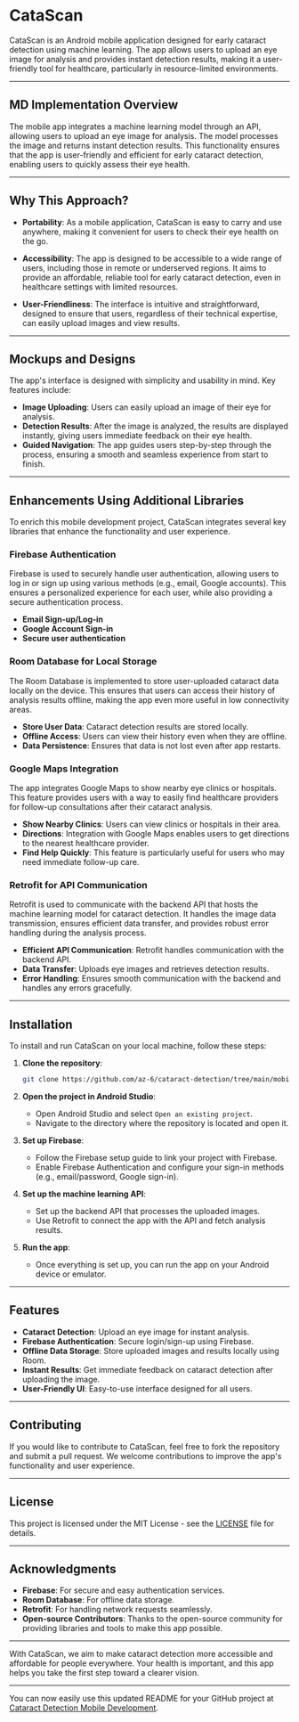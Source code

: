 # CataScan

CataScan is an Android mobile application designed for early cataract detection using machine learning. The app allows users to upload an eye image for analysis and provides instant detection results, making it a user-friendly tool for healthcare, particularly in resource-limited environments.

---

## MD Implementation Overview

The mobile app integrates a machine learning model through an API, allowing users to upload an eye image for analysis. The model processes the image and returns instant detection results. This functionality ensures that the app is user-friendly and efficient for early cataract detection, enabling users to quickly assess their eye health.

---

## Why This Approach?

- **Portability**: As a mobile application, CataScan is easy to carry and use anywhere, making it convenient for users to check their eye health on the go.
  
- **Accessibility**: The app is designed to be accessible to a wide range of users, including those in remote or underserved regions. It aims to provide an affordable, reliable tool for early cataract detection, even in healthcare settings with limited resources.

- **User-Friendliness**: The interface is intuitive and straightforward, designed to ensure that users, regardless of their technical expertise, can easily upload images and view results.

---

## Mockups and Designs

The app's interface is designed with simplicity and usability in mind. Key features include:

- **Image Uploading**: Users can easily upload an image of their eye for analysis.
- **Detection Results**: After the image is analyzed, the results are displayed instantly, giving users immediate feedback on their eye health.
- **Guided Navigation**: The app guides users step-by-step through the process, ensuring a smooth and seamless experience from start to finish.

---

## Enhancements Using Additional Libraries

To enrich this mobile development project, CataScan integrates several key libraries that enhance the functionality and user experience.

### Firebase Authentication

Firebase is used to securely handle user authentication, allowing users to log in or sign up using various methods (e.g., email, Google accounts). This ensures a personalized experience for each user, while also providing a secure authentication process.

- **Email Sign-up/Log-in**
- **Google Account Sign-in**
- **Secure user authentication**

### Room Database for Local Storage

The Room Database is implemented to store user-uploaded cataract data locally on the device. This ensures that users can access their history of analysis results offline, making the app even more useful in low connectivity areas.

- **Store User Data**: Cataract detection results are stored locally.
- **Offline Access**: Users can view their history even when they are offline.
- **Data Persistence**: Ensures that data is not lost even after app restarts.

### Google Maps Integration

The app integrates Google Maps to show nearby eye clinics or hospitals. This feature provides users with a way to easily find healthcare providers for follow-up consultations after their cataract analysis.

- **Show Nearby Clinics**: Users can view clinics or hospitals in their area.
- **Directions**: Integration with Google Maps enables users to get directions to the nearest healthcare provider.
- **Find Help Quickly**: This feature is particularly useful for users who may need immediate follow-up care.

### Retrofit for API Communication

Retrofit is used to communicate with the backend API that hosts the machine learning model for cataract detection. It handles the image data transmission, ensures efficient data transfer, and provides robust error handling during the analysis process.

- **Efficient API Communication**: Retrofit handles communication with the backend API.
- **Data Transfer**: Uploads eye images and retrieves detection results.
- **Error Handling**: Ensures smooth communication with the backend and handles any errors gracefully.

---

## Installation

To install and run CataScan on your local machine, follow these steps:

1. **Clone the repository**:
    ```bash
    git clone https://github.com/az-6/cataract-detection/tree/main/mobile-development
    ```

2. **Open the project in Android Studio**:
    - Open Android Studio and select `Open an existing project`.
    - Navigate to the directory where the repository is located and open it.

3. **Set up Firebase**:
    - Follow the Firebase setup guide to link your project with Firebase.
    - Enable Firebase Authentication and configure your sign-in methods (e.g., email/password, Google sign-in).

4. **Set up the machine learning API**:
    - Set up the backend API that processes the uploaded images.
    - Use Retrofit to connect the app with the API and fetch analysis results.

5. **Run the app**:
    - Once everything is set up, you can run the app on your Android device or emulator.

---

## Features

- **Cataract Detection**: Upload an eye image for instant analysis.
- **Firebase Authentication**: Secure login/sign-up using Firebase.
- **Offline Data Storage**: Store uploaded images and results locally using Room.
- **Instant Results**: Get immediate feedback on cataract detection after uploading the image.
- **User-Friendly UI**: Easy-to-use interface designed for all users.

---

## Contributing

If you would like to contribute to CataScan, feel free to fork the repository and submit a pull request. We welcome contributions to improve the app's functionality and user experience.

---

## License

This project is licensed under the MIT License - see the [LICENSE](LICENSE) file for details.

---

## Acknowledgments

- **Firebase**: For secure and easy authentication services.
- **Room Database**: For offline data storage.
- **Retrofit**: For handling network requests seamlessly.
- **Open-source Contributors**: Thanks to the open-source community for providing libraries and tools to make this app possible.

---

With CataScan, we aim to make cataract detection more accessible and affordable for people everywhere. Your health is important, and this app helps you take the first step toward a clearer vision.

--- 

You can now easily use this updated README for your GitHub project at [Cataract Detection Mobile Development](https://github.com/az-6/cataract-detection/tree/main/mobile-development).
